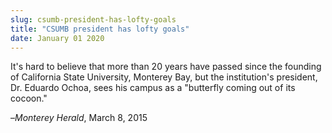 ```yaml
---
slug: csumb-president-has-lofty-goals
title: "CSUMB president has lofty goals"
date: January 01 2020
---
```


 
<p>
  It's hard to believe that more than 20 years have passed since the founding of
  California State University, Monterey Bay, but the institution's president,
  Dr. Eduardo Ochoa, sees his campus as a "butterfly coming out of its cocoon."
</p>
<p>–<em>Monterey Herald</em>, March 8, 2015</p>
 
